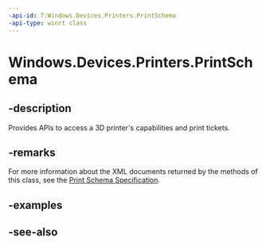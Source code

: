 ```yaml
---
-api-id: T:Windows.Devices.Printers.PrintSchema
-api-type: winrt class
---
```


<!-- Class syntax.
public class PrintSchema : Windows.Devices.Printers.IPrintSchema
-->

# Windows.Devices.Printers.PrintSchema

## -description
Provides APIs to access a 3D printer's capabilities and print tickets.

## -remarks
For more information about the XML documents returned by the methods of this class, see the [Print Schema Specification](https://msdn.microsoft.com/library/windows/hardware/gg463385).

## -examples

## -see-also
